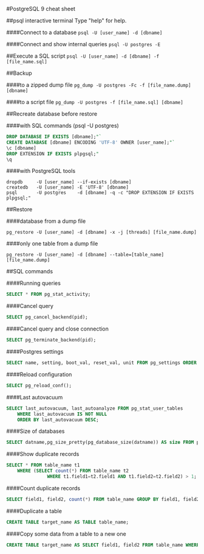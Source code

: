 #PostgreSQL 9 cheat sheet


##psql interactive terminal
Type "help" for help.

####Connect to a database
`psql -U [user_name] -d [dbname]`

####Connect and show internal queries
`psql -U postgres -E`


##Execute a SQL script
`psql -U [user_name] -d [dbname] -f [file_name.sql]`


##Backup

####to a zipped dump file
`pg_dump -U postgres -Fc -f [file_name.dump] [dbname]`

####to a script file
`pg_dump -U postgres -f [file_name.sql] [dbname]`


##Recreate database before restore

####with SQL commands (psql -U postgres)
```SQL
DROP DATABASE IF EXISTS [dbname];"`
CREATE DATABASE [dbname] ENCODING 'UTF-8' OWNER [user_name];"`
\c [dbname]
DROP EXTENSION IF EXISTS plpgsql;"
\q
```

####with PostgreSQL tools
```
dropdb     -U [user_name] --if-exists [dbname]
createdb   -U [user_name] -E 'UTF-8' [dbname]
psql       -U postgres    -d [dbname] -q -c "DROP EXTENSION IF EXISTS plpgsql;"
```


##Restore

####database from a dump file
```
pg_restore -U [user_name] -d [dbname] -x -j [threads] [file_name.dump]
```

####only one table from a dump file
```
pg_restore -U [user_name] -d [dbname] --table=[table_name] [file_name.dump]
```


##SQL commands

####Running queries
```SQL
SELECT * FROM pg_stat_activity;
```

####Cancel query
```SQL
SELECT pg_cancel_backend(pid);
```

####Cancel query and close connection
```SQL
SELECT pg_terminate_backend(pid);
```

####Postgres settings
```SQL
SELECT name, setting, boot_val, reset_val, unit FROM pg_settings ORDER BY name;
```

####Reload configuration
```SQL
SELECT pg_reload_conf();
```

####Last autovacuum
```SQL
SELECT last_autovacuum, last_autoanalyze FROM pg_stat_user_tables
    WHERE last_autovacuum IS NOT NULL
    ORDER BY last_autovacuum DESC;
```

####Size of databases
```SQL
SELECT datname,pg_size_pretty(pg_database_size(datname)) AS size FROM pg_database;
```

####Show duplicate records
```SQL
SELECT * FROM table_name t1
    WHERE (SELECT count(*) FROM table_name t2
               WHERE t1.field1=t2.field1 AND t1.field2=t2.field2) > 1;
```

####Count duplicate records
```SQL
SELECT field1, field2, count(*) FROM table_name GROUP BY field1, field2 HAVING count(*)>1;
```

####Duplicate a table
```SQL
CREATE TABLE target_name AS TABLE table_name;
```

####Copy some data from a table to a new one
```SQL
CREATE TABLE target_name AS SELECT field1, field2 FROM table_name WHERE condition;
```

